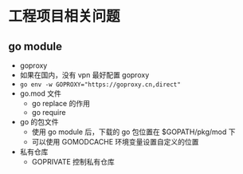 # 工程项目相关问题

## go module

- goproxy
 - 如果在国内，没有 vpn 最好配置 goproxy
 - `go env -w GOPROXY="https://goproxy.cn,direct"`
- go.mod 文件
  - go replace 的作用
  - go require
- go 的包文件
  - 使用 go module 后，下载的 go 包位置在 $GOPATH/pkg/mod 下
  - 可以使用 GOMODCACHE 环境变量设置自定义的位置
- 私有仓库
  - GOPRIVATE 控制私有仓库
